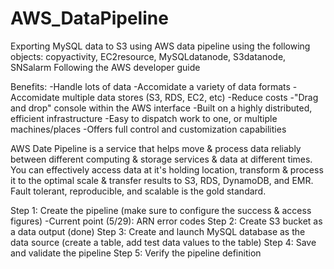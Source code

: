 # AWS_DataPipeline
Exporting MySQL data to S3 using AWS data pipeline using the following objects: copyactivity, EC2resource, MySQLdatanode, S3datanode, SNSalarm
Following the AWS developer guide 

Benefits:
-Handle lots of data
-Accomidate a variety of data formats 
-Accomidate multiple data stores (S3, RDS, EC2, etc) 
-Reduce costs 
-"Drag and drop" console within the AWS interface 
-Built on a highly distributed, efficient infrastructure 
-Easy to dispatch work to one, or multiple machines/places 
-Offers full control and customization capabilities 

AWS Date Pipeline is a service that helps move & process data reliably between different computing & storage services & data at different times. You can effectively access data at it's holding location, transform & process it to the optimal scale & transfer results to S3, RDS, DynamoDB, and EMR. Fault tolerant, reproducible, and scalable is the gold standard. 

Step 1: Create the pipeline (make sure to configure the success & access figures) 
-Current point (5/29): ARN error codes 
Step 2: Create S3 bucket as a data output (done)
Step 3: Create and launch MySQL database as the data source (create a table, add test data values to the table) 
Step 4: Save and validate the pipeline 
Step 5: Verify the pipeline definition 
